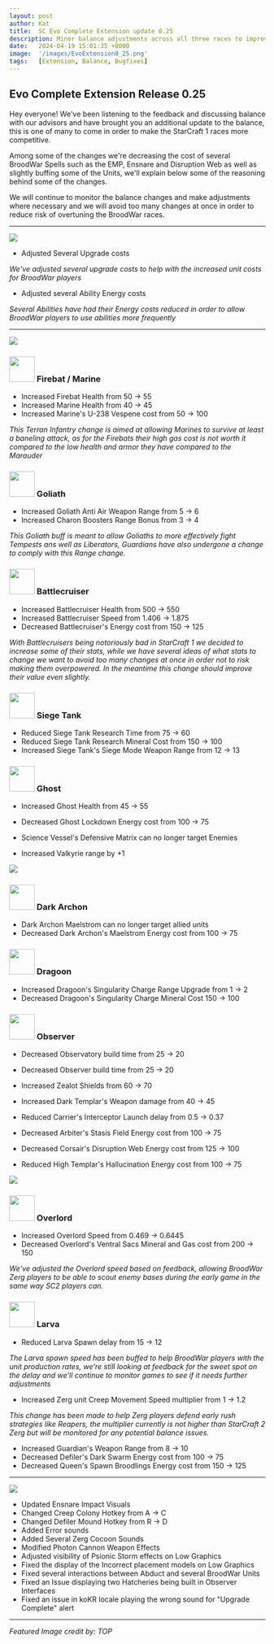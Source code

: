 ```yaml
---
layout: post
author: Kat
title:  SC Evo Complete Extension update 0.25
description: Minor balance adjustments across all three races to improve their performance vs StarCraft 2 Races
date:   2024-04-19 15:01:35 +0000
image:  '/images/EvoExtension0_25.png'
tags:   [Extension, Balance, Bugfixes]
---
```


## Evo Complete Extension Release 0.25

Hey everyone! We've been listening to the feedback and discussing balance with our advisors and have brought you an additional update to the balance, this is one of many to come in order to make the StarCraft 1 races more competitive.

Among some of the changes we're decreasing the cost of several BroodWar Spells such as the EMP, Ensnare and Disruption Web as well as slightly buffing some of the Units, we'll explain below some of the reasoning behind some of the changes.

We will continue to monitor the balance changes and make adjustments where necessary and we will avoid too many changes at once in order to reduce risk of overtuning the BroodWar races.

***

![]({{site.baseurl}}/images/Divider_Extension.png)

* Adjusted Several Upgrade costs

_We've adjusted several upgrade costs to help with the increased unit costs for BroodWar players_

* Adjusted several Ability Energy costs

_Several Abilities have had their Energy costs reduced in order to allow BroodWar players to use abilities more frequently_

***

![]({{site.baseurl}}/images/Divider_Terran.png)


### <img src="{{site.baseurl}}/images/btn-unit-terran-firebat@scbw.png" width="50" height="50">   Firebat / Marine

* Increased Firebat Health from 50 -> 55
* Increased Marine Health from 40 -> 45
* Increased Marine's U-238 Vespene cost from 50 -> 100

_This Terran Infantry change is aimed at allowing Marines to survive at least a baneling attack, as for the Firebats their high gas cost is not worth it compared to the low health and armor they have compared to the Marauder_

### <img src="{{site.baseurl}}/images/btn-unit-terran-goliath@scbw.png" width="50" height="50">   Goliath

* Increased Goliath Anti Air Weapon Range from 5 -> 6
* Increased Charon Boosters Range Bonus from 3 -> 4

_This Goliath buff is meant to allow Goliaths to more effectively fight Tempests ans well as Liberators, Guardians have also undergone a change to comply with this Range change._

### <img src="{{site.baseurl}}/images/btn-unit-terran-battlecruiser@scbw.png" width="50" height="50">   Battlecruiser

* Increased Battlecruiser Health from 500 -> 550
* Increased Battlecruiser Speed from 1.406 -> 1.875
* Decreased Battlecruiser's Energy cost from 150 -> 125

_With Battlecruisers being notoriously bad in StarCraft 1 we decided to increase some of their stats, while we have several ideas of what stats to change we want to avoid too many changes at once in order not to risk making them overpowered. In the meantime this change should improve their value even slightly._

### <img src="{{site.baseurl}}/images/btn-unit-terran-siegetank-sieged@scbw.png" width="50" height="50">   Siege Tank

* Reduced Siege Tank Research Time from 75 -> 60
* Reduced Siege Tank Research Mineral Cost from 150 -> 100
* Increased Siege Tank's Siege Mode Weapon Range from 12 -> 13

### <img src="{{site.baseurl}}/images/btn-unit-terran-ghost.png" width="50" height="50">   Ghost

* Increased Ghost Health from 45 -> 55
* Decreased Ghost Lockdown Energy cost from 100 -> 75

* Science Vessel's Defensive Matrix can no longer target Enemies
* Increased Valkyrie range by +1


![]({{site.baseurl}}/images/Divider_Protoss.png)

### <img src="{{site.baseurl}}/images/btn-unit-protoss-darkarchon.png" width="50" height="50">   Dark Archon

* Dark Archon Maelstrom can no longer target allied units
* Decreased Dark Archon's Maelstrom Energy cost from 100 -> 75

### <img src="{{site.baseurl}}/images/btn-unit-protoss-dragoon@scbw.png" width="50" height="50">   Dragoon

* Increased Dragoon's Singularity Charge Range Upgrade from 1 -> 2
* Decreased Dragoon's Singularity Charge Mineral Cost 150 -> 100

### <img src="{{site.baseurl}}/images/btn-unit-protoss-observer.png" width="50" height="50">   Observer

* Decreased Observatory build time from 25 -> 20
* Decreased Observer build time from 25 -> 20

* Increased Zealot Shields from 60 -> 70
* Increased Dark Templar's Weapon damage from 40 -> 45
* Reduced Carrier's Interceptor Launch delay from 0.5 -> 0.37
* Decreased Arbiter's Stasis Field Energy cost from 100 -> 75
* Decreased Corsair's Disruption Web Energy cost from 125 -> 100
* Reduced High Templar's Hallucination Energy cost from 100 -> 75



![]({{site.baseurl}}/images/Divider_Zerg.png)

### <img src="{{site.baseurl}}/images/btn-unit-zerg-overlord.png" width="50" height="50">   Overlord

* Increased Overlord Speed from 0.469 -> 0.6445
* Decreased Overlord's Ventral Sacs Mineral and Gas cost from 200 -> 150

_We've adjusted the Overlord speed based on feedback, allowing BroodWar Zerg players to be able to scout enemy bases during the early game in the same way SC2 players can._

### <img src="{{site.baseurl}}/images/btn-unit-zerg-larvaex3.png" width="50" height="50">   Larva

* Reduced Larva Spawn delay from 15 -> 12

_The Larva spawn speed has been buffed to help BroodWar players with the unit production rates, we're still looking at feedback for the sweet spot on the delay and we'll continue to monitor games to see if it needs further adjustments_

* Increased Zerg unit Creep Movement Speed multiplier from 1 -> 1.2

_This change has been made to help Zerg players defend early rush strategies like Reapers, the multiplier currently is not higher than StarCraft 2 Zerg but will be monitored for any potential balance issues._

* Increased Guardian's Weapon Range from 8 -> 10
* Decreased Defiler's Dark Swarm Energy cost from 100 -> 75
* Decreased Queen's Spawn Broodlings Energy cost from 150 -> 125

***

![]({{site.baseurl}}/images/Divider_CoreMods.png)

* Updated Ensnare Impact Visuals
* Changed Creep Colony Hotkey from A -> C
* Changed Defiler Mound Hotkey from R -> D
* Added Error sounds
* Added Several Zerg Cocoon Sounds
* Modified Photon Cannon Weapon Effects
* Adjusted visibility of Psionic Storm effects on Low Graphics
* Fixed the display of the Incorrect placement models on Low Graphics
* Fixed several interactions between Abduct and several BroodWar Units
* Fixed an Issue displaying two Hatcheries being built in Observer Interfaces
* Fixed an issue in koKR locale playing the wrong sound for "Upgrade Complete" alert

***

_Featured Image credit by: TOP_